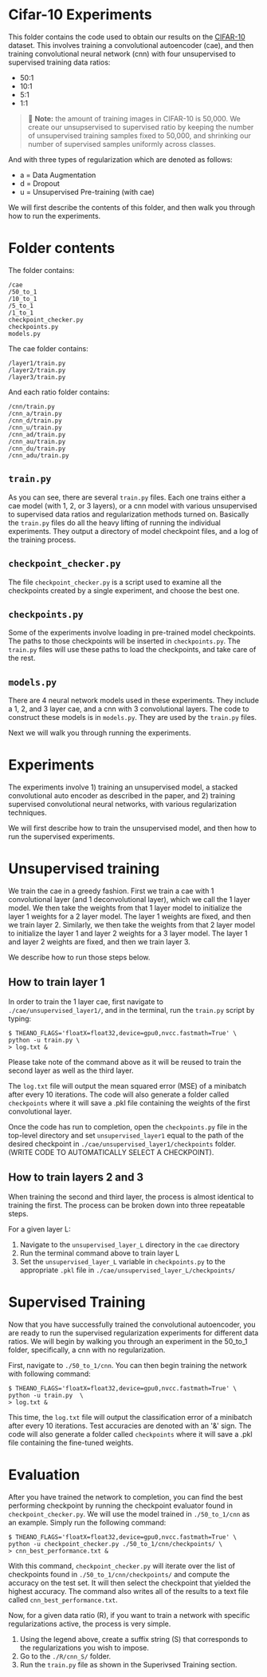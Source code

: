 # Cifar-10 Experiments

This folder contains the code used to obtain our results on the [CIFAR-10][CIFAR-10] dataset. This involves training a convolutional autoencoder (cae), and then training convolutional neural network (cnn) with four unsupervised to supervised training data ratios:

+ 50:1
+ 10:1
+ 5:1
+ 1:1

> :pushpin: **Note:** the amount of training images in CIFAR-10 is 50,000. We create our unsupservised to supervised ratio by keeping the number of unsupervised training samples fixed to 50,000, and shrinking our number of supervised samples uniformly across classes.

And with three types of regularization which are denoted as follows:

+ a = Data Augmentation
+ d = Dropout
+ u = Unsupervised Pre-training (with cae)


We will first describe the contents of this folder, and then walk you through
how to run the experiments.

# Folder contents
The folder contains:
``` shell
/cae
/50_to_1
/10_to_1
/5_to_1
/1_to_1
checkpoint_checker.py
checkpoints.py
models.py
```

The cae folder contains:
``` shell
/layer1/train.py
/layer2/train.py
/layer3/train.py
```

And each ratio folder contains:
``` shell
/cnn/train.py
/cnn_a/train.py
/cnn_d/train.py
/cnn_u/train.py
/cnn_ad/train.py
/cnn_au/train.py
/cnn_du/train.py
/cnn_adu/train.py
```

## `train.py`
As you can see, there are several `train.py` files. Each one trains either a cae model (with 1, 2, or 3 layers), or a cnn model with various unsupervised to supervised data ratios and regularization methods turned on. Basically the `train.py` files do all the heavy lifting of running the individual experiments. They output a directory of model checkpoint files, and a log of the training process.

## `checkpoint_checker.py`
The file `checkpoint_checker.py` is a script used to examine all the checkpoints created by a single experiment, and choose the best one.

## `checkpoints.py`
Some of the experiments involve loading in pre-trained model checkpoints. The paths to those checkpoints will be inserted in `checkpoints.py`. The `train.py`
files will use these paths to load the checkpoints, and take care of the rest.

## `models.py`
There are 4 neural network models used in these experiments. They include a 1, 2, and 3 layer cae, and a cnn with 3 convolutional layers. The code to construct these models is in `models.py`. They are used by the `train.py` files.

Next we will walk you through running the experiments.

# Experiments
The experiments involve 1) training an unsupervised model, a stacked convolutional auto encoder as described in the paper, and 2) training supervised convolutional neural networks, with various regularization techniques.

We will first describe how to train the unsupervised model, and then how to run the supervised experiments.

# Unsupervised training

We train the cae in a greedy fashion. First we train a cae with 1 convolutional layer (and 1 deconvolutional layer), which we call the 1 layer model. We then take the weights from that 1 layer model to initialize the layer 1 weights for a 2 layer model. The layer 1 weights are fixed, and then we train layer 2. Similarly, we then take the weights from that 2 layer model to initialize the layer 1 and layer 2 weights for a 3 layer model. The layer 1 and layer 2 weights are fixed, and then we train layer 3.

We describe how to run those steps below.

## How to train layer 1

In order to train the 1 layer cae, first navigate to `./cae/unsupervised_layer1/`, and in the terminal, run the `train.py` script by typing:

``` shell
$ THEANO_FLAGS='floatX=float32,device=gpu0,nvcc.fastmath=True' \
python -u train.py \
> log.txt & 
```

Please take note of the command above as it will be reused to train the 
second layer as well as the third layer. 

The `log.txt` file will output the mean squared error (MSE) of a minibatch 
after every 10 iterations. The code will also generate a folder called 
`checkpoints` where it will save a .pkl file containing the weights of the 
first convolutional layer. 

Once the code has run to completion, open the `checkpoints.py` file in the 
top-level directory and set `unsupervised_layer1` equal to the path of the 
desired checkpoint in `./cae/unsupervised_layer1/checkpoints` folder. 
(WRITE CODE TO AUTOMATICALLY SELECT A CHECKPOINT).

## How to train layers 2 and 3

When training the second and third layer, the process is almost identical
to training the first. The process can be broken down into three repeatable 
steps. 

For a given layer L:  

1.  Navigate to the `unsupervised_layer_L` directory in the `cae` directory  
2.  Run the terminal command above to train layer L  
3.  Set the `unsupervised_layer_L` variable in `checkpoints.py` to the 
    appropriate `.pkl` file in `./cae/unsupervised_layer_L/checkpoints/`  


# Supervised Training

Now that you have successfully trained the convolutional autoencoder, you are
ready to run the supervised regularization experiments for different data 
ratios. We will begin by walking you through an experiment in the 50_to_1 
folder, specifically, a cnn with no regularization. 

First, navigate to `./50_to_1/cnn`. You can then begin training the network
with following command: 

``` shell
$ THEANO_FLAGS='floatX=float32,device=gpu0,nvcc.fastmath=True' \ 
python -u train.py  \ 
> log.txt & 
```
This time, the `log.txt` file will output the classification error of a 
minibatch after every 10 iterations. Test accuracies are denoted with an '&' sign. 
The code will also generate a folder called `checkpoints` where it will save a 
.pkl file containing the fine-tuned weights.

# Evaluation

After you have trained the network to completion, you can find the best 
performing checkpoint by running the checkpoint evaluator found in 
`checkpoint_checker.py`. We will use the model trained in `./50_to_1/cnn` as an 
example. Simply run the following command:

``` shell
$ THEANO_FLAGS='floatX=float32,device=gpu0,nvcc.fastmath=True' \ 
python -u checkpoint_checker.py ./50_to_1/cnn/checkpoints/ \
> cnn_best_performance.txt &
```

With this command, `checkpoint_checker.py` will iterate over the list of
checkpoints found in `./50_to_1/cnn/checkpoints/` and compute the accuracy
 on the test set. It will then select the checkpoint that yielded the highest
accuracy. The command also writes all of the results to a text file called 
`cnn_best_performance.txt`. 

Now, for a given data ratio (R), if you want to train a network with specific regularizations active, the process is very simple. 

1. Using the legend above, create a suffix string (S) that corresponds to the 
   regularizations you wish to impose. 
2. Go to the `./R/cnn_S/` folder.
3. Run the `train.py` file as shown in the Superivsed Training section.


[CIFAR-10]:http://www.cs.toronto.edu/~kriz/cifar.html
